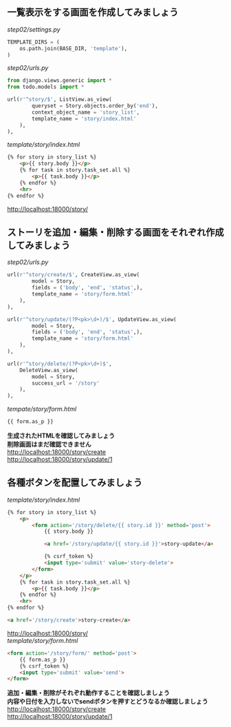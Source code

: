 ## 一覧表示をする画面を作成してみましょう
*step02/settings.py*
```Python
TEMPLATE_DIRS = ( 
    os.path.join(BASE_DIR, 'template'),
)
```
*step02/urls.py*
```Python
from django.views.generic import *
from todo.models import *

url(r'^story/$', ListView.as_view(
		queryset = Story.objects.order_by('end'),
		context_object_name = 'story_list',
		template_name = 'story/index.html'
	),
),
```
*template/story/index.html*
```HTML
{% for story in story_list %}
	<p>{{ story.body }}</p>
	{% for task in story.task_set.all %}
		<p>{{ task.body }}</p>
	{% endfor %}
	<hr>
{% endfor %}
```
[http://localhost:18000/story/](http://localhost:18000/story/)
## ストーリを追加・編集・削除する画面をそれぞれ作成してみましょう
*step02/urls.py*
```Python
url(r'^story/create/$', CreateView.as_view(
		model = Story,
		fields = ('body', 'end', 'status',),
		template_name = 'story/form.html'
	),
),

url(r'^story/update/(?P<pk>\d+)/$', UpdateView.as_view(
		model = Story,
		fields = ('body', 'end', 'status',),
		template_name = 'story/form.html'
	),
),

url(r'^story/delete/(?P<pk>\d+)$',
	DeleteView.as_view(
		model = Story,
		success_url = '/story'
	),
),
```
*tempate/story/form.html*
```HTML
{{ form.as_p }}
```
**生成されたHTMLを確認してみましょう**  
**削除画面はまだ確認できません**  
[http://localhost:18000/story/create](http://localhost:18000/story/create)  
[http://localhost:18000/story/update/1](http://localhost:18000/story/update/1)
## 各種ボタンを配置してみましょう
*template/story/index.html*
```HTML
{% for story in story_list %}
	<p>
		<form action='/story/delete/{{ story.id }}' method='post'>
			{{ story.body }}

			<a href='/story/update/{{ story.id }}'>story-update</a>

			{% csrf_token %}
			<input type='submit' value='story-delete'>
		</form>
	</p>
	{% for task in story.task_set.all %}
		<p>{{ task.body }}</p>
	{% endfor %}
	<hr>
{% endfor %}

<a href='/story/create'>story-create</a>
```
[http://localhost:18000/story/](http://localhost:18000/story/)  
*template/story/form.html*
```HTML
<form action='/story/form/' method='post'>
	{{ form.as_p }}
	{% csrf_token %}
	<input type='submit' value='send'>
</form>
```
**追加・編集・削除がそれぞれ動作することを確認しましょう**  
**内容や日付を入力しないでsendボタンを押すとどうなるか確認しましょう**  
[http://localhost:18000/story/create](http://localhost:18000/story/create)  
[http://localhost:18000/story/update/1](http://localhost:18000/story/update/1)
